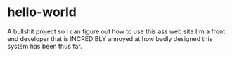 # hello-world
A bullshit project so I can figure out how to use this ass web site
I'm a front end developer that is INCREDIBLY annoyed at how badly designed this system has been thus far.
